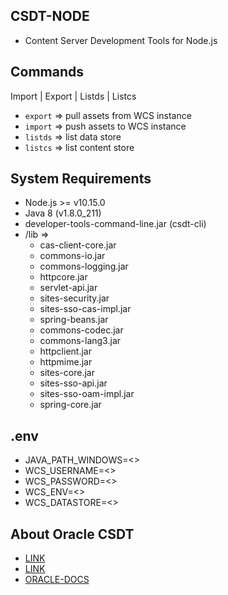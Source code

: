 ## CSDT-NODE
- Content Server Development Tools for Node.js

## Commands
Import | Export | Listds | Listcs
* `export` => pull assets from WCS instance
* `import` => push assets to WCS instance
* `listds` => list data store
* `listcs` => list content store

## System Requirements
* Node.js >= v10.15.0
* Java 8 (v1.8.0_211)
* developer-tools-command-line.jar (csdt-cli)
* /lib => 
  - cas-client-core.jar
  - commons-io.jar
  - commons-logging.jar
  - httpcore.jar
  - servlet-api.jar
  - sites-security.jar
  - sites-sso-cas-impl.jar
  - spring-beans.jar
  - commons-codec.jar
  - commons-lang3.jar
  - httpclient.jar
  - httpmime.jar
  - sites-core.jar
  - sites-sso-api.jar
  - sites-sso-oam-impl.jar
  - spring-core.jar

## .env
* JAVA_PATH_WINDOWS=<>
* WCS_USERNAME=<>
* WCS_PASSWORD=<>
* WCS_ENV=<>
* WCS_DATASTORE=<>

## About Oracle CSDT
- [LINK](https://kksays.wordpress.com/2015/03/20/export-using-csdt-command-line-tool-in-oracle-webcenter-sites-fatwire/)
- [LINK](https://manifesto.co.uk/getting-started-content-server-developer-tools/)
- [ORACLE-DOCS](https://docs.oracle.com/middleware/12211/wcs/develop/GUID-D80810CF-4CA1-4CE6-8533-571F6F65462C.htm#WBCSD995)

